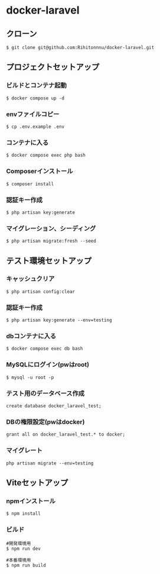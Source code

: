 # docker-laravel

## クローン
```
$ git clone git@github.com:Rihitonnnu/docker-laravel.git
```

## プロジェクトセットアップ
### ビルドとコンテナ起動
```
$ docker compose up -d
```

### envファイルコピー
```
$ cp .env.example .env
```

### コンテナに入る
```
$ docker compose exec php bash
```

### Composerインストール
```
$ composer install
```

### 認証キー作成
```
$ php artisan key:generate
```

### マイグレーション、シーディング
```
$ php artisan migrate:fresh --seed
```

## テスト環境セットアップ

### キャッシュクリア
```
$ php artisan config:clear
```
### 認証キー作成
```
$ php artisan key:generate --env=testing
```
### dbコンテナに入る
```
$ docker compose exec db bash
```
### MySQLにログイン(pwはroot)
```
$ mysql -u root -p
```
### テスト用のデータベース作成
```
create database docker_laravel_test;
```
### DBの権限設定(pwはdocker)
```
grant all on docker_laravel_test.* to docker;
```
### マイグレート
```
php artisan migrate --env=testing
```

## Viteセットアップ
### npmインストール
```
$ npm install
```

### ビルド
```
#開発環境用
$ npm run dev

#本番環境用
$ npm run build
```


